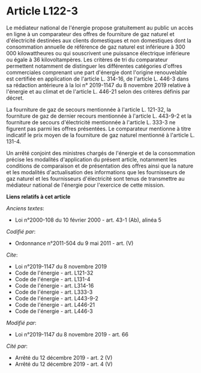 # Article L122-3

Le médiateur national de l'énergie propose gratuitement au public un accès en ligne à un comparateur des offres de fourniture
de gaz naturel et d'électricité destinées aux clients domestiques et non domestiques dont la consommation annuelle de
référence de gaz naturel est inférieure à 300 000 kilowattheures ou qui souscrivent une puissance électrique inférieure ou
égale à 36 kilovoltampères. Les critères de tri du comparateur permettent notamment de distinguer les différentes catégories
d'offres commerciales comprenant une part d'énergie dont l'origine renouvelable est certifiée en application de l'article L.
314-16, de l'article L. 446-3 dans sa rédaction antérieure à la loi n° 2019-1147 du 8 novembre 2019 relative à l'énergie et
au climat et de l'article L. 446-21 selon des critères définis par décret. 

La fourniture de gaz de secours mentionnée à l'article L. 121-32, la fourniture de gaz de dernier recours mentionnée à
l'article L. 443-9-2 et la fourniture de secours d'électricité mentionnée à l'article L. 333-3 ne figurent pas parmi les
offres présentées. Le comparateur mentionne à titre indicatif le prix moyen de la fourniture de gaz naturel mentionné à
l'article L. 131-4. 

Un arrêté conjoint des ministres chargés de l'énergie et de la consommation précise les modalités d'application du présent
article, notamment les conditions de comparaison et de présentation des offres ainsi que la nature et les modalités
d'actualisation des informations que les fournisseurs de gaz naturel et les fournisseurs d'électricité sont tenus de
transmettre au médiateur national de l'énergie pour l'exercice de cette mission.

**Liens relatifs à cet article**

_Anciens textes_:

  - Loi n°2000-108 du 10 février 2000 - art. 43-1 (Ab), alinéa 5

_Codifié par_:

  - Ordonnance n°2011-504 du 9 mai 2011 - art. (V)

_Cite_:

  - Loi n°2019-1147 du 8 novembre 2019
  - Code de l'énergie - art. L121-32
  - Code de l'énergie - art. L131-4
  - Code de l'énergie - art. L314-16
  - Code de l'énergie - art. L333-3
  - Code de l'énergie - art. L443-9-2
  - Code de l'énergie - art. L446-21
  - Code de l'énergie - art. L446-3

_Modifié par_:

  - Loi n°2019-1147 du 8 novembre 2019 - art. 66

_Cité par_:

  - Arrêté du 12 décembre 2019 - art. 2 (V)
  - Arrêté du 12 décembre 2019 - art. 4 (V)
